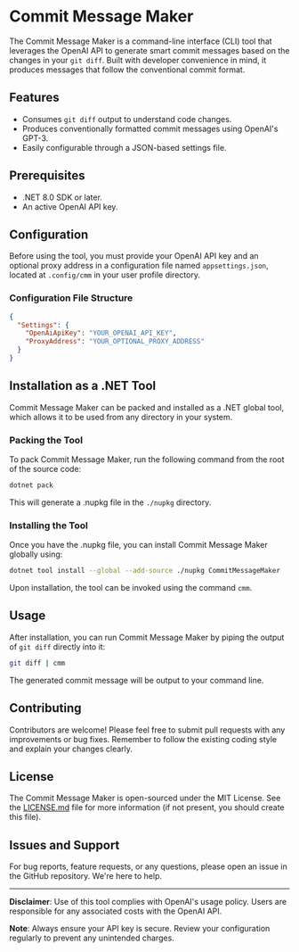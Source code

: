 # Commit Message Maker

The Commit Message Maker is a command-line interface (CLI) tool that leverages the OpenAI API to generate smart commit messages based on the changes in your `git diff`. Built with developer convenience in mind, it produces messages that follow the conventional commit format.

## Features

- Consumes `git diff` output to understand code changes.
- Produces conventionally formatted commit messages using OpenAI's GPT-3.
- Easily configurable through a JSON-based settings file.

## Prerequisites

- .NET 8.0 SDK or later.
- An active OpenAI API key.

## Configuration

Before using the tool, you must provide your OpenAI API key and an optional proxy address in a configuration file named `appsettings.json`, located at `.config/cmm` in your user profile directory.

### Configuration File Structure

```json
{
  "Settings": {
    "OpenAiApiKey": "YOUR_OPENAI_API_KEY",
    "ProxyAddress": "YOUR_OPTIONAL_PROXY_ADDRESS"
  }
}
```

## Installation as a .NET Tool

Commit Message Maker can be packed and installed as a .NET global tool, which allows it to be used from any directory in your system.

### Packing the Tool

To pack Commit Message Maker, run the following command from the root of the source code:

```bash
dotnet pack
```

This will generate a .nupkg file in the `./nupkg` directory.

### Installing the Tool

Once you have the .nupkg file, you can install Commit Message Maker globally using:

```bash
dotnet tool install --global --add-source ./nupkg CommitMessageMaker
```

Upon installation, the tool can be invoked using the command `cmm`.

## Usage

After installation, you can run Commit Message Maker by piping the output of `git diff` directly into it:

```bash
git diff | cmm
```

The generated commit message will be output to your command line.

## Contributing

Contributors are welcome! Please feel free to submit pull requests with any improvements or bug fixes. Remember to follow the existing coding style and explain your changes clearly.

## License

The Commit Message Maker is open-sourced under the MIT License. See the [LICENSE.md](LICENSE.md) file for more information (if not present, you should create this file).

## Issues and Support

For bug reports, feature requests, or any questions, please open an issue in the GitHub repository. We're here to help.

---

**Disclaimer**: Use of this tool complies with OpenAI's usage policy. Users are responsible for any associated costs with the OpenAI API.

**Note**: Always ensure your API key is secure. Review your configuration regularly to prevent any unintended charges.
